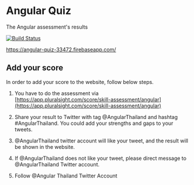 # Angular Quiz

The Angular assessment's results

[![Build Status](https://travis-ci.org/AngularThailand/who-use-angular-in-thailand.svg?branch=master)](https://travis-ci.org/AngularThailand/who-use-angular-in-thailand)

https://angular-quiz-33472.firebaseapp.com/

## Add your score

In order to add your score to the website, follow below steps.

1. You have to do the assessment via [https://app.pluralsight.com/score/skill-assessment/angular](https://app.pluralsight.com/score/skill-assessment/angular)

2. Share your result to Twitter with tag @AngularThailand and hashtag #AngularThailand. You could add your strengths and gaps to your tweets.

3. @AngularThailand twitter account will like your tweet, and the result will be shown in the website.

4. If @AngularThailand does not like your tweet, please direct message to @AngularThailand Twitter account.

5. Follow @Angular Thailand Twitter Account

